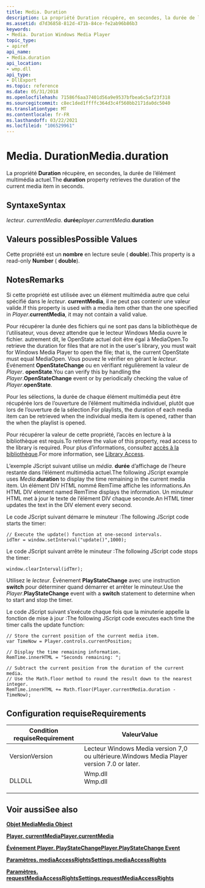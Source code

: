 ```yaml
---
title: Media. Duration
description: La propriété Duration récupère, en secondes, la durée de l’élément multimédia actuel.
ms.assetid: d7d36858-812d-471b-84ce-fe2ab96b86b3
keywords:
- Media. Duration Windows Media Player
topic_type:
- apiref
api_name:
- Media.duration
api_location:
- wmp.dll
api_type:
- DllExport
ms.topic: reference
ms.date: 05/31/2018
ms.openlocfilehash: 71586f6aa37401d56a9e9537bfbea6c5af23f318
ms.sourcegitcommit: c8ec1ded1ffffc364d3c4f560bb2171da0dc5040
ms.translationtype: MT
ms.contentlocale: fr-FR
ms.lasthandoff: 03/22/2021
ms.locfileid: "106529961"
---
```

# <a name="mediaduration"></a><span data-ttu-id="fe549-104">Media. Duration</span><span class="sxs-lookup"><span data-stu-id="fe549-104">Media.duration</span></span>

<span data-ttu-id="fe549-105">La propriété **Duration** récupère, en secondes, la durée de l’élément multimédia actuel.</span><span class="sxs-lookup"><span data-stu-id="fe549-105">The **duration** property retrieves the duration of the current media item in seconds.</span></span>

## <a name="syntax"></a><span data-ttu-id="fe549-106">Syntaxe</span><span class="sxs-lookup"><span data-stu-id="fe549-106">Syntax</span></span>

<span data-ttu-id="fe549-107">*lecteur*. *currentMedia*. **durée**</span><span class="sxs-lookup"><span data-stu-id="fe549-107">*player*.*currentMedia*.**duration**</span></span>

## <a name="possible-values"></a><span data-ttu-id="fe549-108">Valeurs possibles</span><span class="sxs-lookup"><span data-stu-id="fe549-108">Possible Values</span></span>

<span data-ttu-id="fe549-109">Cette propriété est un **nombre** en lecture seule ( **double**).</span><span class="sxs-lookup"><span data-stu-id="fe549-109">This property is a read-only **Number** ( **double**).</span></span>

## <a name="remarks"></a><span data-ttu-id="fe549-110">Notes</span><span class="sxs-lookup"><span data-stu-id="fe549-110">Remarks</span></span>

<span data-ttu-id="fe549-111">Si cette propriété est utilisée avec un élément multimédia autre que celui spécifié dans le *lecteur*. **currentMedia**, il ne peut pas contenir une valeur valide.</span><span class="sxs-lookup"><span data-stu-id="fe549-111">If this property is used with a media item other than the one specified in *Player*.**currentMedia**, it may not contain a valid value.</span></span>

<span data-ttu-id="fe549-112">Pour récupérer la durée des fichiers qui ne sont pas dans la bibliothèque de l’utilisateur, vous devez attendre que le lecteur Windows Media ouvre le fichier. autrement dit, le OpenState actuel doit être égal à MediaOpen.</span><span class="sxs-lookup"><span data-stu-id="fe549-112">To retrieve the duration for files that are not in the user's library, you must wait for Windows Media Player to open the file; that is, the current OpenState must equal MediaOpen.</span></span> <span data-ttu-id="fe549-113">Vous pouvez le vérifier en gérant le *lecteur*. Événement **OpenStateChange** ou en vérifiant régulièrement la valeur de *Player*. **openState**.</span><span class="sxs-lookup"><span data-stu-id="fe549-113">You can verify this by handling the *Player*.**OpenStateChange** event or by periodically checking the value of *Player*.**openState**.</span></span>

<span data-ttu-id="fe549-114">Pour les sélections, la durée de chaque élément multimédia peut être récupérée lors de l’ouverture de l’élément multimédia individuel, plutôt que lors de l’ouverture de la sélection.</span><span class="sxs-lookup"><span data-stu-id="fe549-114">For playlists, the duration of each media item can be retrieved when the individual media item is opened, rather than the when the playlist is opened.</span></span>

<span data-ttu-id="fe549-115">Pour récupérer la valeur de cette propriété, l’accès en lecture à la bibliothèque est requis.</span><span class="sxs-lookup"><span data-stu-id="fe549-115">To retrieve the value of this property, read access to the library is required.</span></span> <span data-ttu-id="fe549-116">Pour plus d’informations, consultez [accès à la bibliothèque](library-access.md).</span><span class="sxs-lookup"><span data-stu-id="fe549-116">For more information, see [Library Access](library-access.md).</span></span>

<span data-ttu-id="fe549-117">L’exemple JScript suivant utilise un *média*. **durée** d’affichage de l’heure restante dans l’élément multimédia actuel.</span><span class="sxs-lookup"><span data-stu-id="fe549-117">The following JScript example uses *Media*.**duration** to display the time remaining in the current media item.</span></span> <span data-ttu-id="fe549-118">Un élément DIV HTML nommé RemTime affiche les informations.</span><span class="sxs-lookup"><span data-stu-id="fe549-118">An HTML DIV element named RemTime displays the information.</span></span> <span data-ttu-id="fe549-119">Un minuteur HTML met à jour le texte de l’élément DIV chaque seconde.</span><span class="sxs-lookup"><span data-stu-id="fe549-119">An HTML timer updates the text in the DIV element every second.</span></span>

<span data-ttu-id="fe549-120">Le code JScript suivant démarre le minuteur :</span><span class="sxs-lookup"><span data-stu-id="fe549-120">The following JScript code starts the timer:</span></span>


```JScript
// Execute the update() function at one-second intervals.
idTmr = window.setInterval("update()",1000);
```



<span data-ttu-id="fe549-121">Le code JScript suivant arrête le minuteur :</span><span class="sxs-lookup"><span data-stu-id="fe549-121">The following JScript code stops the timer:</span></span>


```JScript
window.clearInterval(idTmr);
```



<span data-ttu-id="fe549-122">Utilisez le *lecteur*. Événement **PlayStateChange** avec une instruction **switch** pour déterminer quand démarrer et arrêter le minuteur.</span><span class="sxs-lookup"><span data-stu-id="fe549-122">Use the *Player*.**PlayStateChange** event with a **switch** statement to determine when to start and stop the timer.</span></span>

<span data-ttu-id="fe549-123">Le code JScript suivant s’exécute chaque fois que la minuterie appelle la fonction de mise à jour :</span><span class="sxs-lookup"><span data-stu-id="fe549-123">The following JScript code executes each time the timer calls the update function:</span></span>


```JScript
// Store the current position of the current media item.
var TimeNow = Player.controls.currentPosition;

// Display the time remaining information.
RemTime.innerHTML = "Seconds remaining: ";

// Subtract the current position from the duration of the current media.
// Use the Math.floor method to round the result down to the nearest integer.
RemTime.innerHTML += Math.floor(Player.currentMedia.duration - TimeNow);
```



## <a name="requirements"></a><span data-ttu-id="fe549-124">Configuration requise</span><span class="sxs-lookup"><span data-stu-id="fe549-124">Requirements</span></span>



| <span data-ttu-id="fe549-125">Condition requise</span><span class="sxs-lookup"><span data-stu-id="fe549-125">Requirement</span></span> | <span data-ttu-id="fe549-126">Valeur</span><span class="sxs-lookup"><span data-stu-id="fe549-126">Value</span></span> |
|--------------------|------------------------------------------------------------------------------------|
| <span data-ttu-id="fe549-127">Version</span><span class="sxs-lookup"><span data-stu-id="fe549-127">Version</span></span><br/> | <span data-ttu-id="fe549-128">Lecteur Windows Media version 7,0 ou ultérieure.</span><span class="sxs-lookup"><span data-stu-id="fe549-128">Windows Media Player version 7.0 or later.</span></span><br/>                              |
| <span data-ttu-id="fe549-129">DLL</span><span class="sxs-lookup"><span data-stu-id="fe549-129">DLL</span></span><br/>     | <dl> <span data-ttu-id="fe549-130"><dt>Wmp.dll</dt></span><span class="sxs-lookup"><span data-stu-id="fe549-130"><dt>Wmp.dll</dt></span></span> </dl> |



## <a name="see-also"></a><span data-ttu-id="fe549-131">Voir aussi</span><span class="sxs-lookup"><span data-stu-id="fe549-131">See also</span></span>

<dl> <dt>

[<span data-ttu-id="fe549-132">**Objet Media**</span><span class="sxs-lookup"><span data-stu-id="fe549-132">**Media Object**</span></span>](media-object.md)
</dt> <dt>

[<span data-ttu-id="fe549-133">**Player. currentMedia**</span><span class="sxs-lookup"><span data-stu-id="fe549-133">**Player.currentMedia**</span></span>](player-currentmedia.md)
</dt> <dt>

[<span data-ttu-id="fe549-134">**Événement Player. PlayStateChange**</span><span class="sxs-lookup"><span data-stu-id="fe549-134">**Player.PlayStateChange Event**</span></span>](player-player-playstatechange.md)
</dt> <dt>

[<span data-ttu-id="fe549-135">**Paramètres. mediaAccessRights**</span><span class="sxs-lookup"><span data-stu-id="fe549-135">**Settings.mediaAccessRights**</span></span>](settings-mediaaccessrights.md)
</dt> <dt>

[<span data-ttu-id="fe549-136">**Paramètres. requestMediaAccessRights**</span><span class="sxs-lookup"><span data-stu-id="fe549-136">**Settings.requestMediaAccessRights**</span></span>](settings-requestmediaaccessrights.md)
</dt> </dl>

 

 





